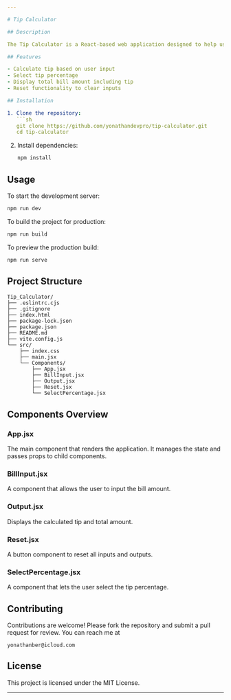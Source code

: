 ```yaml
---

# Tip Calculator

## Description

The Tip Calculator is a React-based web application designed to help users easily calculate the tip amount for a given bill. This project uses Vite for fast development and bundling.

## Features

- Calculate tip based on user input
- Select tip percentage
- Display total bill amount including tip
- Reset functionality to clear inputs

## Installation

1. Clone the repository:
   ```sh
   git clone https://github.com/yonathandevpro/tip-calculator.git
   cd tip-calculator
   ```

2. Install dependencies:
   ```sh
   npm install
   ```

## Usage

To start the development server:
```sh
npm run dev
```

To build the project for production:
```sh
npm run build
```

To preview the production build:
```sh
npm run serve
```

## Project Structure

```
Tip_Calculator/
├── .eslintrc.cjs
├── .gitignore
├── index.html
├── package-lock.json
├── package.json
├── README.md
├── vite.config.js
└── src/
    ├── index.css
    ├── main.jsx
    └── Components/
        ├── App.jsx
        ├── BillInput.jsx
        ├── Output.jsx
        ├── Reset.jsx
        └── SelectPercentage.jsx
```

## Components Overview

### App.jsx

The main component that renders the application. It manages the state and passes props to child components.

### BillInput.jsx

A component that allows the user to input the bill amount.

### Output.jsx

Displays the calculated tip and total amount.

### Reset.jsx

A button component to reset all inputs and outputs.

### SelectPercentage.jsx

A component that lets the user select the tip percentage.

## Contributing

Contributions are welcome! Please fork the repository and submit a pull request for review.
You can reach me at 

```
yonathanber@icloud.com

```

## License

This project is licensed under the MIT License. 

---
```

